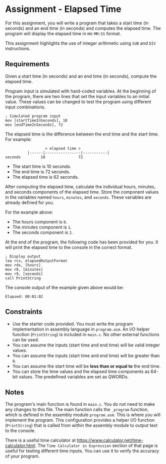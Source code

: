 # Assignment - Elapsed Time

For this assignment, you will write a program that takes a start time (in seconds) and an end time (in seconds) and computes the elapsed time. The program will display the elapsed time in `HH:MM:SS` format.

This assignment highlights the use of integer arithmetic using `SUB` and `DIV` instructions.

## Requirements

Given a start time (in seconds) and an end time (in seconds), compute the elapsed time.

Program input is simulated with hard-coded variables. At the beginning of the program, there are two lines that set the input variables to an initial value. These values can be changed to test the program using different input combinations.

```
; Simulated program input
mov [startTimeInSeconds], 10
mov [endTimeInSeconds], 72
```

The elapsed time is the difference between the end time and the start time. For example:

```
                  < elapsed time >
          |------|----------------|-----------|
seconds         10               72
```

- The start time is 10 seconds.
- The end time is 72 seconds.
- The elapsed time is 62 seconds.

After computing the elapsed time, calculate the individual hours, minutes, and seconds components of the elapsed time. Store the component values in the variables named `hours`, `minutes`, and `seconds`. These variables are already defined for you.

For the example above:
- The hours component is `0`.
- The minutes component is `1`.
- The seconds component is `2`.

At the end of the program, the following code has been provided for you. It will print the elapsed time to the console in the correct format.

```
; Display output
lea rcx, elapsedOutputFormat
mov rdx, [hours]
mov r8, [minutes]
mov r9, [seconds]
call PrintString
```

The console output of the example given above would be:

```
Elapsed: 00:01:02
```

## Constraints

- Use the starter code provided. You must write the program implementation in assembly language in `program.asm`. An I/O helper function (`PrintString`) is included in `main.c`. No other external functions can be used.
- You can assume the inputs (start time and end time) will be valid integer values.
- You can assume the inputs (start time and end time) will be greater than `0`.
- You can assume the start time will be **less than or equal to** the end time.
- You can store the time values and the elapsed time components as 64-bit values. The predefined variables are set as QWORDs.

## Notes

The program's main function is found in `main.c`. You do not need to make any changes to this file. The main function calls the `_program` function, which is defined in the assembly module `program.asm`. This is where you will implement the program. This configuration provides a helper I/O function (`PrintString`) that is called from within the assembly module to output text to the console.

There is a useful time calculator at https://www.calculator.net/time-calculator.html. The `Time Calculator in Expression` section of that page is useful for testing different time inputs. You can use it to verify the accuracy of your program.

